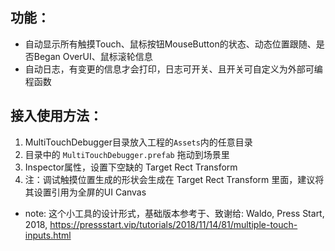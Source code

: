 ﻿## 功能：
* 自动显示所有触摸Touch、鼠标按钮MouseButton的状态、动态位置跟随、是否Began OverUI、鼠标滚轮信息
* 自动日志，有变更的信息才会打印，日志可开关、且开关可自定义为外部可编程函数

## 接入使用方法：
1. MultiTouchDebugger目录放入工程的`Assets`内的任意目录
2. 目录中的 `MultiTouchDebugger.prefab` 拖动到场景里
3. Inspector属性，设置下空缺的 Target Rect Transform
4. 注：调试触摸位置生成的形状会生成在 Target Rect Transform 里面，建议将其设置引用为全屏的UI Canvas

* note: 这个小工具的设计形式，基础版本参考于、致谢给: Waldo, Press Start, 2018, https://pressstart.vip/tutorials/2018/11/14/81/multiple-touch-inputs.html
